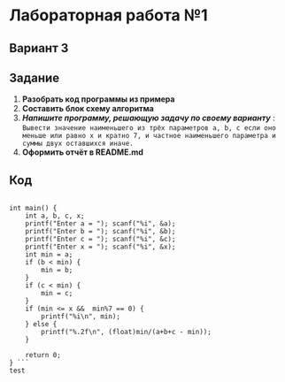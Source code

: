 # Лабораторная работа №1
## Вариант 3
## Задание 
1. **Разобрать код программы из примера** 
2. **Составить блок схему алгоритма**
3. ***Напишите программу, решающую задачу по своему варианту*** : ```Вывести значение наименьшего из трёх параметров a, b, c если оно меньше или равно x и кратно 7, и частное наименьшего параметра и суммы двух оставшихся иначе.```
4. **Оформить отчёт в README.md**
## Код
``` #include <stdio.h>

int main() {
    int a, b, c, x;
    printf("Enter a = "); scanf("%i", &a);
    printf("Enter b = "); scanf("%i", &b);
    printf("Enter c = "); scanf("%i", &c);
    printf("Enter x = "); scanf("%i", &x);
    int min = a;
    if (b < min) {
        min = b;
    }
    if (c < min) {
        min = c;
    }
    if (min <= x &&  min%7 == 0) {
        printf("%i\n", min);
    } else {
        printf("%.2f\n", (float)min/(a+b+c - min));
    } 
    
    return 0;
} ```
test